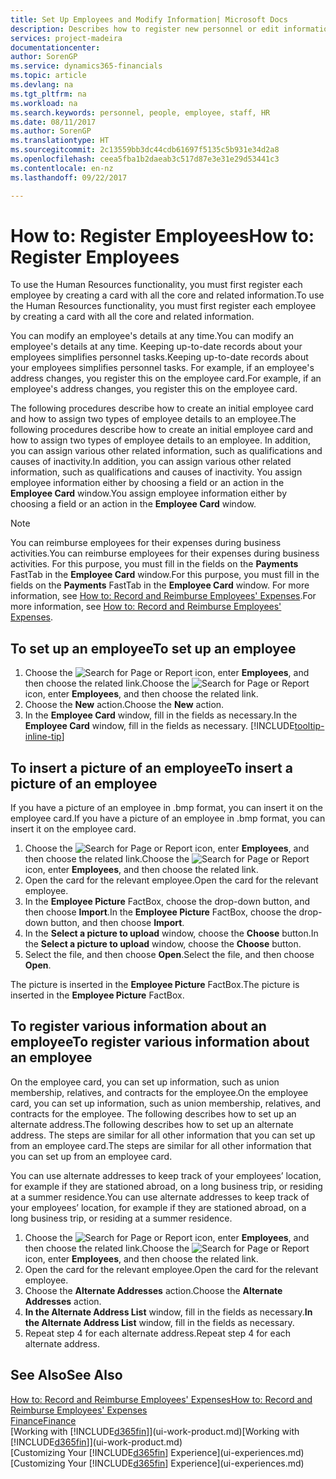 ```yaml
---
title: Set Up Employees and Modify Information| Microsoft Docs
description: Describes how to register new personnel or edit information for existing staff.
services: project-madeira
documentationcenter: 
author: SorenGP
ms.service: dynamics365-financials
ms.topic: article
ms.devlang: na
ms.tgt_pltfrm: na
ms.workload: na
ms.search.keywords: personnel, people, employee, staff, HR
ms.date: 08/11/2017
ms.author: SorenGP
ms.translationtype: HT
ms.sourcegitcommit: 2c13559bb3dc44cdb61697f5135c5b931e34d2a8
ms.openlocfilehash: ceea5fba1b2daeab3c517d87e3e31e29d53441c3
ms.contentlocale: en-nz
ms.lasthandoff: 09/22/2017

---
```

# <a name="how-to-register-employees"></a><span data-ttu-id="8a006-103">How to: Register Employees</span><span class="sxs-lookup"><span data-stu-id="8a006-103">How to: Register Employees</span></span>
<span data-ttu-id="8a006-104">To use the Human Resources functionality, you must first register each employee by creating a card with all the core and related information.</span><span class="sxs-lookup"><span data-stu-id="8a006-104">To use the Human Resources functionality, you must first register each employee by creating a card with all the core and related information.</span></span>

<span data-ttu-id="8a006-105">You can modify an employee's details at any time.</span><span class="sxs-lookup"><span data-stu-id="8a006-105">You can modify an employee's details at any time.</span></span> <span data-ttu-id="8a006-106">Keeping up-to-date records about your employees simplifies personnel tasks.</span><span class="sxs-lookup"><span data-stu-id="8a006-106">Keeping up-to-date records about your employees simplifies personnel tasks.</span></span> <span data-ttu-id="8a006-107">For example, if an employee's address changes, you register this on the employee card.</span><span class="sxs-lookup"><span data-stu-id="8a006-107">For example, if an employee's address changes, you register this on the employee card.</span></span>

<span data-ttu-id="8a006-108">The following procedures describe how to create an initial employee card and how to assign two types of employee details to an employee.</span><span class="sxs-lookup"><span data-stu-id="8a006-108">The following procedures describe how to create an initial employee card and how to assign two types of employee details to an employee.</span></span> <span data-ttu-id="8a006-109">In addition, you can assign various other related information, such as qualifications and causes of inactivity.</span><span class="sxs-lookup"><span data-stu-id="8a006-109">In addition, you can assign various other related information, such as qualifications and causes of inactivity.</span></span> <span data-ttu-id="8a006-110">You assign employee information either by choosing a field or an action in the **Employee Card** window.</span><span class="sxs-lookup"><span data-stu-id="8a006-110">You assign employee information either by choosing a field or an action in the **Employee Card** window.</span></span>

> [!NOTE]  
> <span data-ttu-id="8a006-111">You can reimburse employees for their expenses during business activities.</span><span class="sxs-lookup"><span data-stu-id="8a006-111">You can reimburse employees for their expenses during business activities.</span></span> <span data-ttu-id="8a006-112">For this purpose, you must fill in the fields on the **Payments** FastTab in the **Employee Card** window.</span><span class="sxs-lookup"><span data-stu-id="8a006-112">For this purpose, you must fill in the fields on the **Payments** FastTab in the **Employee Card** window.</span></span> <span data-ttu-id="8a006-113">For more information, see [How to: Record and Reimburse Employees' Expenses](finance-how-record-reimburse-employee-expenses.md).</span><span class="sxs-lookup"><span data-stu-id="8a006-113">For more information, see [How to: Record and Reimburse Employees' Expenses](finance-how-record-reimburse-employee-expenses.md).</span></span>

## <a name="to-set-up-an-employee"></a><span data-ttu-id="8a006-114">To set up an employee</span><span class="sxs-lookup"><span data-stu-id="8a006-114">To set up an employee</span></span>
1. <span data-ttu-id="8a006-115">Choose the ![Search for Page or Report](media/ui-search/search_small.png "Search for Page or Report icon") icon, enter **Employees**, and then choose the related link.</span><span class="sxs-lookup"><span data-stu-id="8a006-115">Choose the ![Search for Page or Report](media/ui-search/search_small.png "Search for Page or Report icon") icon, enter **Employees**, and then choose the related link.</span></span>
2. <span data-ttu-id="8a006-116">Choose the **New** action.</span><span class="sxs-lookup"><span data-stu-id="8a006-116">Choose the **New** action.</span></span>
3. <span data-ttu-id="8a006-117">In the **Employee Card** window, fill in the fields as necessary.</span><span class="sxs-lookup"><span data-stu-id="8a006-117">In the **Employee Card** window, fill in the fields as necessary.</span></span> [!INCLUDE[tooltip-inline-tip](includes/tooltip-inline-tip_md.md)]

## <a name="to-insert-a-picture-of-an-employee"></a><span data-ttu-id="8a006-118">To insert a picture of an employee</span><span class="sxs-lookup"><span data-stu-id="8a006-118">To insert a picture of an employee</span></span>
<span data-ttu-id="8a006-119">If you have a picture of an employee in .bmp format, you can insert it on the employee card.</span><span class="sxs-lookup"><span data-stu-id="8a006-119">If you have a picture of an employee in .bmp format, you can insert it on the employee card.</span></span>

1. <span data-ttu-id="8a006-120">Choose the ![Search for Page or Report](media/ui-search/search_small.png "Search for Page or Report icon") icon, enter **Employees**, and then choose the related link.</span><span class="sxs-lookup"><span data-stu-id="8a006-120">Choose the ![Search for Page or Report](media/ui-search/search_small.png "Search for Page or Report icon") icon, enter **Employees**, and then choose the related link.</span></span>
2. <span data-ttu-id="8a006-121">Open the card for the relevant employee.</span><span class="sxs-lookup"><span data-stu-id="8a006-121">Open the card for the relevant employee.</span></span>
3. <span data-ttu-id="8a006-122">In the **Employee Picture** FactBox, choose the drop-down button, and then choose **Import**.</span><span class="sxs-lookup"><span data-stu-id="8a006-122">In the **Employee Picture** FactBox, choose the drop-down button, and then choose **Import**.</span></span>
4. <span data-ttu-id="8a006-123">In the **Select a picture to upload** window, choose the **Choose** button.</span><span class="sxs-lookup"><span data-stu-id="8a006-123">In the **Select a picture to upload** window, choose the **Choose** button.</span></span>
5. <span data-ttu-id="8a006-124">Select the file, and then choose **Open**.</span><span class="sxs-lookup"><span data-stu-id="8a006-124">Select the file, and then choose **Open**.</span></span>

<span data-ttu-id="8a006-125">The picture is inserted in the **Employee Picture** FactBox.</span><span class="sxs-lookup"><span data-stu-id="8a006-125">The picture is inserted in the **Employee Picture** FactBox.</span></span>

## <a name="to-register-various-information-about-an-employee"></a><span data-ttu-id="8a006-126">To register various information about an employee</span><span class="sxs-lookup"><span data-stu-id="8a006-126">To register various information about an employee</span></span>
<span data-ttu-id="8a006-127">On the employee card, you can set up information, such as union membership, relatives, and contracts for the employee.</span><span class="sxs-lookup"><span data-stu-id="8a006-127">On the employee card, you can set up information, such as union membership, relatives, and contracts for the employee.</span></span> <span data-ttu-id="8a006-128">The following describes how to set up an alternate address.</span><span class="sxs-lookup"><span data-stu-id="8a006-128">The following describes how to set up an alternate address.</span></span> <span data-ttu-id="8a006-129">The steps are similar for all other information that you can set up from an employee card.</span><span class="sxs-lookup"><span data-stu-id="8a006-129">The steps are similar for all other information that you can set up from an employee card.</span></span>

<span data-ttu-id="8a006-130">You can use alternate addresses to keep track of your employees’ location, for example if they are stationed abroad, on a long business trip, or residing at a summer residence.</span><span class="sxs-lookup"><span data-stu-id="8a006-130">You can use alternate addresses to keep track of your employees’ location, for example if they are stationed abroad, on a long business trip, or residing at a summer residence.</span></span>

1. <span data-ttu-id="8a006-131">Choose the ![Search for Page or Report](media/ui-search/search_small.png "Search for Page or Report icon") icon, enter **Employees**, and then choose the related link.</span><span class="sxs-lookup"><span data-stu-id="8a006-131">Choose the ![Search for Page or Report](media/ui-search/search_small.png "Search for Page or Report icon") icon, enter **Employees**, and then choose the related link.</span></span>
2. <span data-ttu-id="8a006-132">Open the card for the relevant employee.</span><span class="sxs-lookup"><span data-stu-id="8a006-132">Open the card for the relevant employee.</span></span>
3. <span data-ttu-id="8a006-133">Choose the **Alternate Addresses** action.</span><span class="sxs-lookup"><span data-stu-id="8a006-133">Choose the **Alternate Addresses** action.</span></span>
4. <span data-ttu-id="8a006-134">**In the Alternate Address List** window, fill in the fields as necessary.</span><span class="sxs-lookup"><span data-stu-id="8a006-134">**In the Alternate Address List** window, fill in the fields as necessary.</span></span>
5. <span data-ttu-id="8a006-135">Repeat step 4 for each alternate address.</span><span class="sxs-lookup"><span data-stu-id="8a006-135">Repeat step 4 for each alternate address.</span></span>

## <a name="see-also"></a><span data-ttu-id="8a006-136">See Also</span><span class="sxs-lookup"><span data-stu-id="8a006-136">See Also</span></span>
[<span data-ttu-id="8a006-137">How to: Record and Reimburse Employees' Expenses</span><span class="sxs-lookup"><span data-stu-id="8a006-137">How to: Record and Reimburse Employees' Expenses</span></span>](finance-how-record-reimburse-employee-expenses.md)  
[<span data-ttu-id="8a006-138">Finance</span><span class="sxs-lookup"><span data-stu-id="8a006-138">Finance</span></span>](finance.md)  
<span data-ttu-id="8a006-139">[Working with [!INCLUDE[d365fin](includes/d365fin_md.md)]](ui-work-product.md)</span><span class="sxs-lookup"><span data-stu-id="8a006-139">[Working with [!INCLUDE[d365fin](includes/d365fin_md.md)]](ui-work-product.md)</span></span>  
<span data-ttu-id="8a006-140">[Customizing Your [!INCLUDE[d365fin](includes/d365fin_md.md)] Experience](ui-experiences.md)</span><span class="sxs-lookup"><span data-stu-id="8a006-140">[Customizing Your [!INCLUDE[d365fin](includes/d365fin_md.md)] Experience](ui-experiences.md)</span></span>


